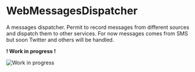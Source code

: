 # WebMessagesDispatcher
A messages dispatcher. Permit to record messages from different sources and dispatch them to other services. For now messages comes from SMS but soon Twitter and others will be handled.

**! Work in progress !**

![Work in progress][workInProgressImage]

[workInProgressImage]: http://upload.wikimedia.org/wikipedia/commons/thumb/2/26/Work_in_progress_%283709389075%29.jpg/320px-Work_in_progress_%283709389075%29.jpg?raw=true

